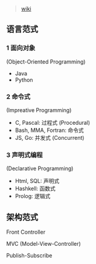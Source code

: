 > [wiki](https://en.wikipedia.org/wiki/Software_design_pattern)

## 语言范式

### 1 面向对象

(Object-Oriented Programming)

- Java
- Python

### 2 命令式

(Impreative Programming)

- C, Pascal: 过程式 (Procedural)
- Bash, MMA, Fortran: 命令式
- JS, Go: 并发式 (Concurrent)

### 3 声明式编程

(Declarative Programming)

- Html, SQL: 声明式
- Hashkell: 函数式
- Prolog: 逻辑式


## 架构范式

Front Controller

MVC (Model-View-Controller)

Publish-Subscribe 

